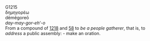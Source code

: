 G1215  
δημηγορέω  
dēmēgoreō  
*day-may-gor-eh‘-o*  
From a compound of [1218](g1218) and [58](g0058) to *be* *a* *people*
*gatherer*, that is, to *address* a public assembly: - make an
oration.  
